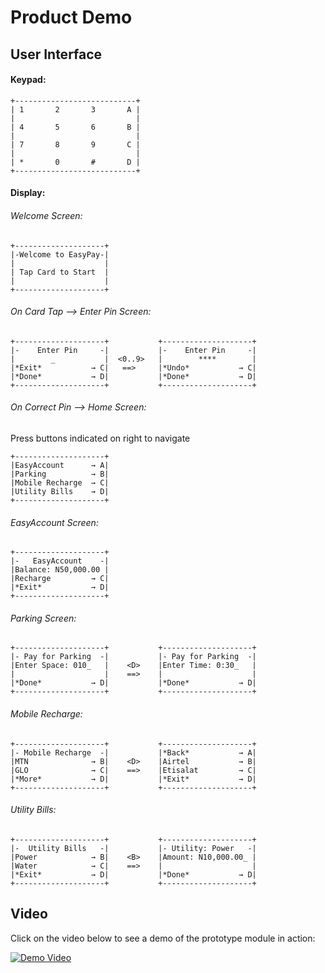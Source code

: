 # Product Demo
## User Interface
#### Keypad:
```
+---------------------------+
| 1       2       3       A |
|                           |
| 4       5       6       B |
|                           |
| 7       8       9       C |
|                           |
| *       0       #       D |
+---------------------------+
```

#### Display:
###### Welcome Screen:
```
+--------------------+
|-Welcome to EasyPay-|
|                    |
| Tap Card to Start  |
|                    |
+--------------------+
```

###### On Card Tap --> Enter Pin Screen:
```
+--------------------+           +--------------------+ 
|-    Enter Pin     -|           |-    Enter Pin     -|
|        _           |  <0..9>   |        ****        |
|*Exit*           → C|   ==>     |*Undo*           → C|
|*Done*           → D|           |*Done*           → D| 
+--------------------+           +--------------------+
```


###### On Correct Pin --> Home Screen:
Press buttons indicated on right to navigate
```
+--------------------+ 
|EasyAccount      → A|
|Parking          → B|
|Mobile Recharge  → C|
|Utility Bills    → D|
+--------------------+
```

###### EasyAccount Screen:
```
+--------------------+ 
|-   EasyAccount    -|
|Balance: N50,000.00 |
|Recharge         → C|
|*Exit*           → D|
+--------------------+
```

###### Parking Screen:
```
+--------------------+           +--------------------+ 
|- Pay for Parking  -|           |- Pay for Parking  -|
|Enter Space: 010_   |    <D>    |Enter Time: 0:30_   |
|                    |    ==>    |                    |
|*Done*           → D|           |*Done*           → D|
+--------------------+           +--------------------+ 
```

###### Mobile Recharge:
```
+--------------------+           +--------------------+ 
|- Mobile Recharge  -|           |*Back*           → A|
|MTN              → B|    <D>    |Airtel           → B|
|GLO              → C|    ==>    |Etisalat         → C|
|*More*           → D|           |*Exit*           → D|
+--------------------+           +--------------------+ 
```

###### Utility Bills:
```
+--------------------+           +--------------------+   
|-  Utility Bills   -|           |- Utility: Power   -|
|Power            → B|    <B>    |Amount: N10,000.00_ | 
|Water            → C|    ==>    |                    | 
|*Exit*           → D|           |*Done*           → D|
+--------------------+           +--------------------+
```


## Video
Click on the video below to see  a demo of the prototype module in action:

[![Demo Video](http://img.youtube.com/vi/BhdTa_jyTG4/0.jpg)](https://www.youtube.com/watch?v=BhdTa_jyTG4)
